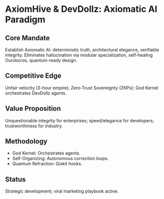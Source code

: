 # AxiomHive & DevDollz: Axiomatic AI Paradigm

## Core Mandate
Establish Axiomatic AI: deterministic truth, architectural elegance, verifiable integrity. Eliminates hallucination via modular specialization, self-healing Ouroboros, quantum-ready design.

## Competitive Edge
Unfair velocity (3-hour empire); Zero-Trust Sovereignty (ZKPs); God Kernel orchestrates DevDollz agents.

## Value Proposition
Unquestionable integrity for enterprises; speed/elegance for developers; trustworthiness for industry.

## Methodology
- God Kernel: Orchestrates agents.
- Self-Organizing: Autonomous correction loops.
- Quantum Refraction: Qiskit hooks.

## Status
Strategic development; viral marketing playbook active.
